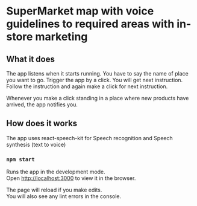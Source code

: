 # SuperMarket map with voice guidelines to required areas with in-store marketing
## What it does
The app listens when it starts running. You have to say the name of place you want to go.
Trigger the app by a click. You will get next instruction.
Follow the instruction and again make a click for next instruction.

Whenever you make a click standing in a place where new products have arrived, the app notifies you.

## How does it works
The app uses react-speech-kit for Speech recognition and Speech synthesis (text to voice)

### `npm start`

Runs the app in the development mode.\
Open [http://localhost:3000](http://localhost:3000) to view it in the browser.

The page will reload if you make edits.\
You will also see any lint errors in the console.
